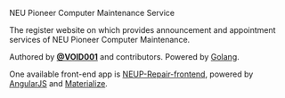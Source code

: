 NEU Pioneer Computer Maintenance Service

The register website on which provides announcement and appointment services of NEU Pioneer Computer Maintenance.

Authored by **[@VOID001](https://github.com/VOID001)** and contributors. Powered by [Golang](https://golang.org).

One available front-end app is [NEUP-Repair-frontend](https://github.com/NEUP-Net-Depart/NEUP-Repair-frontend), powered by [AngularJS](https://angularjs.org) and [Materialize](http://materializecss.com).

